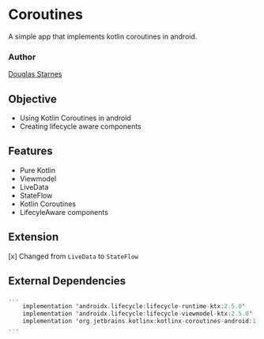 # Coroutines
A simple app that implements kotlin coroutines in android.

### Author
[Douglas Starnes](https://app.pluralsight.com/profile/author/douglas-starnes)

## Objective
- Using Kotlin Coroutines in android
- Creating lifecycle aware components

## Features
- Pure Kotlin
- Viewmodel
- LiveData
- StateFlow
- Kotlin Coroutines
- LifecyleAware components

## Extension
[x] Changed from `LiveData` to `StateFlow`

## External Dependencies

```kt
...
    implementation 'androidx.lifecycle:lifecycle-runtime-ktx:2.5.0'
    implementation 'androidx.lifecycle:lifecycle-viewmodel-ktx:2.5.0'
    implementation 'org.jetbrains.kotlinx:kotlinx-coroutines-android:1.6.1'
...
```
